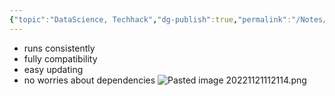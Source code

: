 ```yaml
---
{"topic":"DataScience, Techhack","dg-publish":true,"permalink":"/Notes/Docker/","dgPassFrontmatter":true,"noteIcon":""}
---
```




- runs consistently 
- fully compatibility
- easy updating 
- no worries about dependencies
![Pasted image 20221121112114.png](/img/user/_assets/images/Pasted%20image%2020221121112114.png)